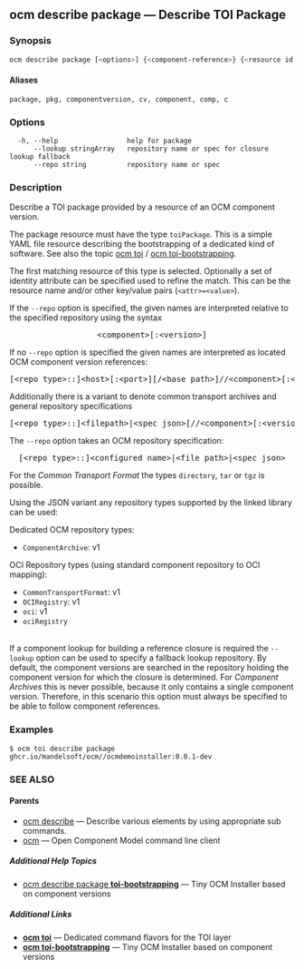 ## ocm describe package &mdash; Describe TOI Package

### Synopsis

```sh
ocm describe package [<options>] {<component-reference>} {<resource id field>}
```

#### Aliases

```text
package, pkg, componentversion, cv, component, comp, c
```

### Options

```
  -h, --help                 help for package
      --lookup stringArray   repository name or spec for closure lookup fallback
      --repo string          repository name or spec
```

### Description

Describe a TOI package provided by a resource of an OCM component version.

The package resource must have the type <code>toiPackage</code>.
This is a simple YAML file resource describing the bootstrapping of a dedicated kind
of software. See also the topic [ocm toi](ocm_toi.md) / [ocm toi-bootstrapping](ocm_toi-bootstrapping.md).

The first matching resource of this type is selected. Optionally a set of
identity attribute can be specified used to refine the match. This can be the
resource name and/or other key/value pairs (<code>&lt;attr>=&lt;value></code>).


If the <code>--repo</code> option is specified, the given names are interpreted
relative to the specified repository using the syntax

<center>
    <pre>&lt;component>[:&lt;version>]</pre>
</center>

If no <code>--repo</code> option is specified the given names are interpreted
as located OCM component version references:

<center>
    <pre>[&lt;repo type>::]&lt;host>[:&lt;port>][/&lt;base path>]//&lt;component>[:&lt;version>]</pre>
</center>

Additionally there is a variant to denote common transport archives
and general repository specifications

<center>
    <pre>[&lt;repo type>::]&lt;filepath>|&lt;spec json>[//&lt;component>[:&lt;version>]]</pre>
</center>

The <code>--repo</code> option takes an OCM repository specification:

<center>
    <pre>[&lt;repo type>::]&lt;configured name>|&lt;file path>|&lt;spec json></pre>
</center>

For the *Common Transport Format* the types <code>directory</code>,
<code>tar</code> or <code>tgz</code> is possible.

Using the JSON variant any repository types supported by the
linked library can be used:

Dedicated OCM repository types:
  - <code>ComponentArchive</code>: v1

OCI Repository types (using standard component repository to OCI mapping):
  - <code>CommonTransportFormat</code>: v1
  - <code>OCIRegistry</code>: v1
  - <code>oci</code>: v1
  - <code>ociRegistry</code>

\
If a component lookup for building a reference closure is required
the <code>--lookup</code>  option can be used to specify a fallback
lookup repository. By default, the component versions are searched in
the repository holding the component version for which the closure is
determined. For *Component Archives* this is never possible, because
it only contains a single component version. Therefore, in this scenario
this option must always be specified to be able to follow component
references.

### Examples

```
$ ocm toi describe package ghcr.io/mandelsoft/ocm//ocmdemoinstaller:0.0.1-dev
```

### SEE ALSO

#### Parents

* [ocm describe](ocm_describe.md)	 &mdash; Describe various elements by using appropriate sub commands.
* [ocm](ocm.md)	 &mdash; Open Component Model command line client



##### Additional Help Topics

* [ocm describe package <b>toi-bootstrapping</b>](ocm_describe_package_toi-bootstrapping.md)	 &mdash; Tiny OCM Installer based on component versions


##### Additional Links

* [<b>ocm toi</b>](ocm_toi.md)	 &mdash; Dedicated command flavors for the TOI layer
* [<b>ocm toi-bootstrapping</b>](ocm_toi-bootstrapping.md)	 &mdash; Tiny OCM Installer based on component versions

